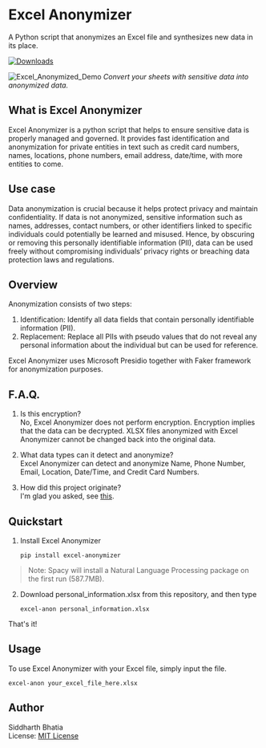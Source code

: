 # Excel Anonymizer
 A Python script that anonymizes an Excel file and synthesizes new data in its place.

[![Downloads](https://img.shields.io/pepy/dt/excel-anonymizer?label=Downloads)](https://pepy.tech/project/excel-anonymizer)

![Excel_Anonymized_Demo](https://github.com/Welding-Torch/Anonymize_Excel/assets/46340124/78b03e03-bad0-4cb0-9b84-46e3197e9344)
_Convert your sheets with sensitive data into anonymized data._

## What is Excel Anonymizer
Excel Anonymizer is a python script that helps to ensure sensitive data is properly managed and governed. It provides fast identification and anonymization for private entities in text such as credit card numbers, names, locations, phone numbers, email address, date/time, with more entities to come.  

## Use case
Data anonymization is crucial because it helps protect privacy and maintain confidentiality. If data is not anonymized, sensitive information such as names, addresses, contact numbers, or other identifiers linked to specific individuals could potentially be learned and misused. Hence, by obscuring or removing this personally identifiable information (PII), data can be used freely without compromising individuals’ privacy rights or breaching data protection laws and regulations.  

## Overview
Anonymization consists of two steps:  
1. Identification: Identify all data fields that contain personally identifiable information (PII).  
2. Replacement: Replace all PIIs with pseudo values that do not reveal any personal information about the individual but can be used for reference.  

Excel Anonymizer uses Microsoft Presidio together with Faker framework for anonymization purposes.

## F.A.Q.
1. Is this encryption?  
   No, Excel Anonymizer does not perform encryption. Encryption implies that the data can be decrypted. XLSX files anonymized with Excel Anonymizer cannot be changed back into the original data.

2. What data types can it detect and anonymize?  
   Excel Anonymizer can detect and anonymize Name, Phone Number, Email, Location, Date/Time, and Credit Card Numbers.

3. How did this project originate?  
   I'm glad you asked, see [this](https://github.com/microsoft/presidio/discussions/1300).

## Quickstart
1. Install Excel Anonymizer
   ```
   pip install excel-anonymizer
   ```
> Note: Spacy will install a Natural Language Processing package on the first run (587.7MB).

2. Download personal_information.xlsx from this repository, and then type
   ```
   excel-anon personal_information.xlsx
   ```

That's it! 

## Usage
To use Excel Anonymizer with your Excel file, simply input the file.
```
excel-anon your_excel_file_here.xlsx
```

## Author
Siddharth Bhatia  
License: [MIT License](https://github.com/Welding-Torch/Anonymize_Excel/blob/main/LICENSE)
